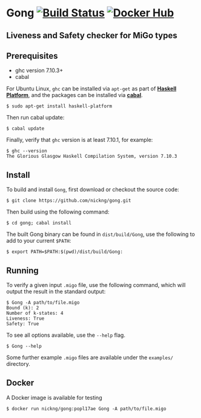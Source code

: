 # Gong [![Build Status](https://travis-ci.org/nickng/gong.svg?branch=master)](https://travis-ci.org/nickng/gong) [![Docker Hub](https://img.shields.io/badge/docker-ready-blue.svg)](https://hub.docker.com/r/nickng/gong/)

## Liveness and Safety checker for MiGo types

## Prerequisites

- ghc version 7.10.3+
- cabal

For Ubuntu Linux, `ghc` can be installed via `apt-get` as part of
[**Haskell Platform**](https://www.haskell.org/platform/), and the
packages can be installed via [**cabal**](https://www.haskell.org/cabal/).

    $ sudo apt-get install haskell-platform

Then run cabal update:

    $ cabal update

Finally, verify that `ghc` version is at least 7.10.1, for example:

    $ ghc --version
    The Glorious Glasgow Haskell Compilation System, version 7.10.3

## Install

To build and install `Gong`, first download or checkout the source code:

    $ git clone https://github.com/nickng/gong.git

Then build using the following command:

    $ cd gong; cabal install

The built Gong binary can be found in `dist/build/Gong`, use the following to
add to your current `$PATH`:

    $ export PATH=$PATH:$(pwd)/dist/build/Gong:

## Running

To verify a given input `.migo` file, use the following command, which will
output the result in the standard output:

    $ Gong -A path/to/file.migo
    Bound (k): 2
    Number of k-states: 4
    Liveness: True
    Safety: True

To see all options available, use the `--help` flag.

    $ Gong --help

Some further example `.migo` files are available under the `examples/` directory.

## Docker

A Docker image is available for testing

    $ docker run nickng/gong:popl17ae Gong -A path/to/file.migo

